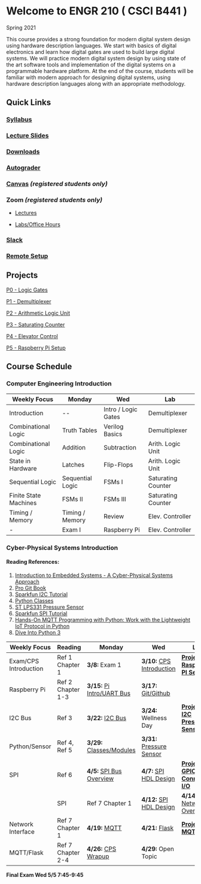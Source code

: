 
# Welcome to ENGR 210 ( CSCI B441 )

Spring 2021 

This course provides a strong foundation for modern digital system design using hardware description languages. We start with basics of digital electronics and learn how digital gates are used to build large digital systems. We will practice modern digital system design by using state of the art software tools and implementation of the digital systems on a programmable hardware platform.  At the end of the course, students will be familiar with modern approach for designing digital systems, using hardware description languages along with an appropriate methodology.

## Quick Links

### [Syllabus](syllabus.md)

### [Lecture Slides](http://github.com/engr210/lecture_slides)

### [Downloads](http://github.com/engr210/downloads) 

### [Autograder](https://autograder.sice.indiana.edu) 

### [Canvas](https://iu.instructure.com/courses/1947790) _(registered students only)_

### Zoom _(registered students only)_

 - [Lectures](https://iu.zoom.us/j/86581937943) 

 - [Labs/Office Hours](https://iu.zoom.us/j/89702983096)

### [Slack](https://engr210-sp21.slack.com)

### [Remote Setup](https://uisapp2.iu.edu/confluence-prd/pages/viewpage.action?pageId=280461906)
<!--
[RED Desktop](https://docs.google.com/document/d/1GuOK0B6Irj_u6LjxMiwTBXgFvxtb-kuTXEFyj7-wQYI)
-->

## Projects

<!-- [P0 - Vivado
Tutorial](https://docs.google.com/document/d/1ydtvsCJaGSUWNMd3byvegsMfa6kRY8q1nOXQNVc5FVE)
-->

[P0 - Logic Gates](https://docs.google.com/document/d/1OZPhRJoNW6variLEV1iyCQ5HWxGvJrfiC3c3eMZx8vo)

[P1 - Demultiplexer](https://docs.google.com/document/d/1o02Y2rexq2IHROQaUYS6GD_TwUbfTaikeP8ysp6FJi8)

[P2 - Arithmetic Logic Unit](https://docs.google.com/document/d/1uhQR3LDZLIDAheTqNy58HJ456uEFfEh4IH7j1ZReyHM/edit?usp=sharing)

<!-- [P3 - Countdown
Timer](https://docs.google.com/document/d/1HnWBiIqMQZvTv-P2DLUMM38fX2hg8FhBwA005HwC-YI/edit?usp=sharing)
-->
[P3 - Saturating Counter](https://docs.google.com/document/d/1JLgk0VguSrih_h3BsMyMtInTJ4Qrl--Hv2jkxK4chZw)

[P4 - Elevator Control](https://docs.google.com/document/d/1IdqlRf4rqOpv0cBeurJ29rpMXwudnfIx8i1Z8IPmqxI/edit?usp=sharing)

[P5 - Raspberry Pi Setup](P5.md)

<!--
[PX - UART](https://docs.google.com/document/d/1dxm55Ct0wDpdce9y02u2D1DiFJ1YpZUdxzTfeGLi05A/edit?usp=sharing)

[PY - Postfix Calculator](https://docs.google.com/document/d/1ApDEDIPBYUmE_dggMogTmvb7Bb1qxodMbxjTzoPfIqs/edit?usp=sharing)
-->

## Course Schedule

### Computer Engineering Introduction

| Weekly Focus          | Monday                | Wed               | Lab               | 
| -----                 | ------                | ---               | ---               | 
| Introduction          | --                    | Intro / Logic Gates| Demultiplexer    |
| Combinational Logic   | Truth Tables          | Verilog Basics    | Demultiplexer     |  
| Combinational Logic   | Addition              | Subtraction       | Arith. Logic Unit |
| State in Hardware     | Latches               | Flip-Flops        | Arith. Logic Unit |
| Sequential Logic      | Sequential Logic      | FSMs I            | Saturating Counter|
| Finite State Machines | FSMs II               | FSMs III          | Saturating Counter|
| Timing / Memory       | Timing / Memory       | Review            | Elev.  Controller |
| -                     | Exam I                | Raspberry Pi      | Elev.  Controller |

### Cyber-Physical Systems Introduction

#### Reading References:
1. [Introduction to Embedded Systems - A Cyber-Physical Systems Approach](https://ptolemy.berkeley.edu/books/leeseshia/releases/LeeSeshia_DigitalV2_2.pdf)
2. [Pro Git Book](https://git-scm.com/book/en/v2)
3. [Sparkfun I2C Tutorial](https://learn.sparkfun.com/tutorials/i2c/all)
4. [Python Classes](https://docs.python.org/3/tutorial/classes.html)
5. [ST LPS331 Pressure Sensor](docs/LPS331AP.pdf)
6. [Sparkfun SPI Tutorial](https://learn.sparkfun.com/tutorials/serial-peripheral-interface-spi/all)
7. [Hands-On MQTT Programming with Python: Work with the Lightweight IoT Protocol in Python](https://iucat.iu.edu/catalog/18457908)
8. [Dive Into Python 3](https://diveintopython3.net/)

| Weekly Focus          | Reading                | Monday                    | Wed                       | Lab                                       | 
| -----                 | ------                 | ------                    | ---                       | ---                                       | 
| Exam/CPS Introduction | Ref 1 Chapter 1        | **3/8:** Exam 1               | **3/10:** [CPS Introduction](lectures/CPS_Introduction.pdf)   | **[Project 5 Raspberry PI Setup](P5.md)** |
| Raspberry Pi          | Ref 2 Chapter 1-3      | **3/15:** [Pi Intro/UART Bus](lectures/RaspberryPi_UART.pdf)   | **3/17:** [Git/Github](lectures/PI_Setup_Git_Intro.pdf)    |                                           |
| I2C Bus               | Ref 3                  | **3/22:** [I2C Bus](lectures/I2C_Introduction.pdf)      | **3/24:** Wellness Day        | **[Project 6 I2C Pressure Sensor](P6.md)**         |
| Python/Sensor         | Ref 4, Ref 5           | **3/29:** [Classes/Modules](lectures/Python_Classes.pdf)     | **3/31:** [Pressure Sensor](lectures/LPS331AP_Pressure_Sensor.pdf)   |                                           |
| SPI                   | Ref 6                  | **4/5:** [SPI Bus Overview](lectures/SPI_bus.pdf)  | **4/7:** [SPI HDL Design](lectures/SPI_System_Verilog.pdf)       | **[Project 7 GPIO Connected I/O](P7.md)**      |
    | SPI                   | Ref 7 Chapter 1        | **4/12:** [SPI HDL Design](lectures/SPI_SystemVerilog_2.pdf)     | **4/14:** [Networking Overview](lectures/Networking_Overview.pdf) |                                           |
| Network Interface     | Ref 7 Chapter 1       | **4/19:** [MQTT](lectures/MQTT.pdf)  | **4/21:** [Flask](lectures/Flask.pdf)            | **[Project 8 MQTT](P8.md)**           |
| MQTT/Flask            | Ref 7 Chapter 2-4     | **4/26:** [CPS Wrapup](lectures/CPS_Wrapup.pdf)            | **4/29:** Open Topic          |                                           |

**Final Exam Wed 5/5 7:45-9:45**
